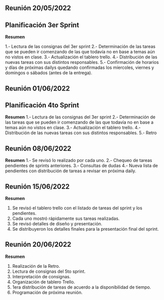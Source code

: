 ## Reunión 20/05/2022
## Planificación 3er Sprint

**Resumen**

1.- Lectura de las consignas del 3er sprint
2.- Determinación de  las tareas que se pueden ir comenzando de las que todavía no en base a temas aún no vistos en clase.
3.- Actualización el tablero trello.
4.- Distribución de las nuevas tareas con sus distintos responsables.
5.- Confirmación de horarios y días de próximas dailys quedando confirmadas los míercoles, viernes y domingos o sábados (antes de la entrega).

## Reunión 01/06/2022
## Planificación 4to Sprint

**Resumen**
1.- Lectura de las consignas del 3er sprint
2.- Determinación de  las tareas que se pueden ir comenzando de las que todavía no en base a temas aún no vistos en clase.
3.- Actualización el tablero trello.
4.- Distribución de las nuevas tareas con sus distintos responsables.
5.- Retro

## Reunión 08/06/2022

**Resumen**
1.- Se revisó lo realizado por cada uno.
2.- Chequeo de tareas pendientes de sprints anteriores.
3.- Consultas de dudas
4.- Nueva lista de pendientes con distribución de tareas a revisar en próxima daily.

## Reunión 15/06/2022

**Resumen**
1. Se revisó el tablero trello con el listado de tareas del sprint y los pendientes.
2. Cada uno mostró rápidamente sus tareas realizadas.
3. Se revisó detalles de diseño y presentación.
4. Se distribuyeron los detalles finales para la presentación final del sprint.

## Reunión 20/06/2022

**Resumen**
1. Realización de la Retro.
2. Lectura de consignas del 5to sprint.
3. Interpretación de consignas.
3. Organización de tablero Trello.
4. 1era distribución de tareas de acuerdo a la disponibilidad de tiempo.
5. Programación de próxima reunión.
